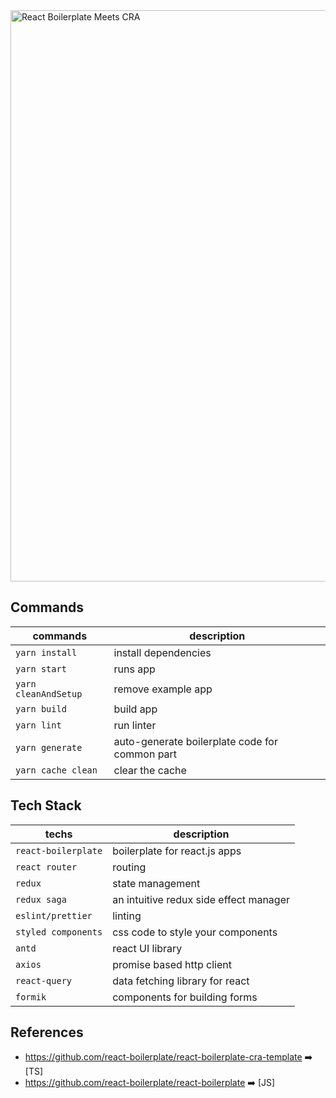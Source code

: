 <img width="914" alt="React Boilerplate Meets CRA" src="https://user-images.githubusercontent.com/3495307/80274591-2d5daa00-86e4-11ea-8fba-404f1cdba87e.png" align="center">
<br />

## Commands

| commands             | description                                    |
| -------------------- | ---------------------------------------------- |
| `yarn install`       | install dependencies                           |
| `yarn start`         | runs app                                       |
| `yarn cleanAndSetup` | remove example app                             |
| `yarn build`         | build app                                      |
| `yarn lint`          | run linter                                     |
| `yarn generate`      | auto-generate boilerplate code for common part |
| `yarn cache clean`   | clear the cache                                |

## Tech Stack

| techs               | description                            |
| ------------------- | -------------------------------------- |
| `react-boilerplate` | boilerplate for react.js apps          |
| `react router`      | routing                                |
| `redux`             | state management                       |
| `redux saga`        | an intuitive redux side effect manager |
| `eslint/prettier`   | linting                                |
| `styled components` | css code to style your components      |
| `antd`              | react UI library                       |
| `axios`             | promise based http client              |
| `react-query`       | data fetching library for react        |
| `formik`            | components for building forms          |

## References

- https://github.com/react-boilerplate/react-boilerplate-cra-template :arrow_right: [TS] <br/>
- https://github.com/react-boilerplate/react-boilerplate :arrow_right: [JS]
